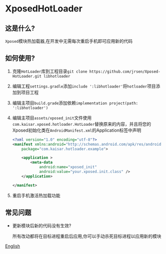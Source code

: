 # XposedHotLoader
## 这是什么?

```Xposed```模块热加载器,在开发中无需每次重启手机即可应用新的代码

## 如何使用?

1. 克隆```HotLoader```库到工程目录```git clone https://github.com/jrsen/Xposed-HotLoader.git libhotloader```

2. 编辑工程```settings.gradle```添加```include ':libhotloader'```将```hotloader```项目添加到项目工程

3. 编辑主项目```build.grade```添加依赖```implementation project(path: ':libhotloader')```

4. 编辑主项目```assets/xposed_init```文件使用```com.kaisar.xposed.hotloader.HotLoader```替换原来的内容，并且将您的Xposed初始化类在```AndroidManifest.xml```的Application标签中声明

   ```xml
   <?xml version="1.0" encoding="utf-8"?>
   <manifest xmlns:android="http://schemas.android.com/apk/res/android"
       package="com.kaisar.hotloader.example">
   
       <application >
           <meta-data
               android:name="xposed_init"
               android:value="your.xposed.init.class" />
       </application>
   
   </manifest>
   ```

5. 重启手机激活热加载功能

## 常见问题

- 更新模块后新的代码没有生效?

   所有改动都将在目标进程重启后应用,你可以手动杀死目标进程以应用新的模块


[English](README_en.md)